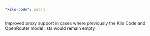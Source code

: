 ```yaml
---
"kilo-code": patch
---
```


Improved proxy support in cases where previously the Kilo Code and OpenRouter model lists would remain empty
